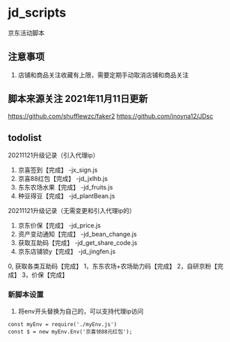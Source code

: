 # jd_scripts
京东活动脚本

## 注意事项
1. 店铺和商品关注收藏有上限，需要定期手动取消店铺和商品关注

## 脚本来源关注 2021年11月11日更新
https://github.com/shufflewzc/faker2
https://github.com/inoyna12/JDsc



## todolist
20211121升级记录（引入代理ip）
1. 京喜签到【完成】            -jx_sign.js
2. 京喜88红包【完成】          -jd_jxlhb.js
3. 东东农场水果【完成】        -jd_fruits.js
4. 种豆得豆【完成】            -jd_plantBean.js



20211121升级记录（无需变更和引入代理ip的）
1. 京东价保【完成】            -jd_price.js
2. 资产变动通知【完成】        -jd_bean_change.js
3. 获取互助码【完成】          -jd_get_share_code.js
4. 京东店铺锁y【完成】         -jd_jingfen.js







0, 获取各类互助码【完成】
1，东东农场+农场助力码【完成】
2，自研京粉【完成】
3，价保【完成】


### 新脚本设置
1. 将env开头替换为自己的，可以支持代理ip访问
```
const myEnv = require('./myEnv.js')
const $ = new myEnv.Env('京喜领88元红包');
```
